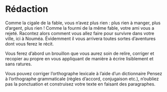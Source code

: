 # Rédaction
 
Comme la cigale de la fable, vous n’avez plus rien : plus rien à manger, plus d’argent, plus rien ! Comme la fourmi de la même fable, votre ami vous a rejeté. Racontez alors comment vous allez faire pour survivre dans votre ville, ici à Nouméa. Évidemment il vous arrivera toutes sortes d’aventures dont vous ferez le récit.
 
Vous ferez d’abord un brouillon que vous aurez soin de relire, corriger et recopier au propre en vous appliquant de manière à écrire lisiblement et sans ratures.

Vous pouvez corriger l’orthographe lexicale à l’aide d’un dictionnaire Pensez à l’orthographe grammaticale (règles d’accord, conjugaison etc.), n’oubliez pas la ponctuation et construisez votre texte en faisant des paragraphes.